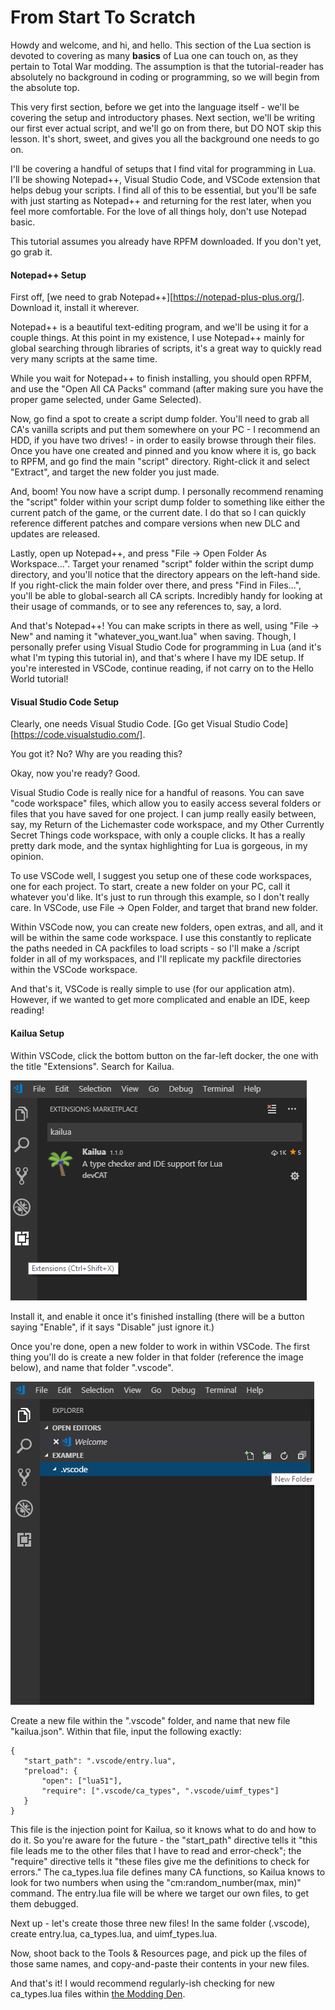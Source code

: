 # From Start To Scratch

Howdy and welcome, and hi, and hello. This section of the Lua section is devoted to covering as many **basics** of Lua one can touch on, as they pertain to Total War modding. The assumption is that the tutorial-reader has absolutely no background in coding or programming, so we will begin from the absolute top.

This very first section, before we get into the language itself - we'll be covering the setup and introductory phases. Next section, we'll be writing our first ever actual script, and we'll go on from there, but DO NOT skip this lesson. It's short, sweet, and gives you all the background one needs to go on.

I'll be covering a handful of setups that I find vital for programming in Lua. I'll be showing Notepad++, Visual Studio Code, and VSCode extension that helps debug your scripts. I find all of this to be essential, but you'll be safe with just starting as Notepad++ and returning for the rest later, when you feel more comfortable. For the love of all things holy, don't use Notepad basic.

This tutorial assumes you already have RPFM downloaded. If you don't yet, go grab it.


#### Notepad++ Setup

First off, [we need to grab Notepad++][https://notepad-plus-plus.org/]. Download it, install it wherever.

Notepad++ is a beautiful text-editing program, and we'll be using it for a couple things. At this point in my existence, I use Notepad++ mainly for global searching through libraries of scripts, it's a great way to quickly read very many scripts at the same time.

While you wait for Notepad++ to finish installing, you should open RPFM, and use the "Open All CA Packs" command (after making sure you have the proper game selected, under Game Selected).

Now, go find a spot to create a script dump folder. You'll need to grab all CA's vanilla scripts and put them somewhere on your PC - I recommend an HDD, if you have two drives! - in order to easily browse through their files. Once you have one created and pinned and you know where it is, go back to RPFM, and go find the main "script" directory. Right-click it and select "Extract", and target the new folder you just made.

And, boom! You now have a script dump. I personally recommend renaming the "script" folder within your script dump folder to something like either the current patch of the game, or the current date. I do that so I can quickly reference different patches and compare versions when new DLC and updates are released.

Lastly, open up Notepad++, and press "File -> Open Folder As Workspace...". Target your renamed "script" folder within the script dump directory, and you'll notice that the directory appears on the left-hand side. If you right-click the main folder over there, and press "Find in Files...", you'll be able to global-search all CA scripts. Incredibly handy for looking at their usage of commands, or to see any references to, say, a lord.

And that's Notepad++! You can make scripts in there as well, using "File -> New" and naming it "whatever_you_want.lua" when saving. Though, I personally prefer using Visual Studio Code for programming in Lua (and it's what I'm typing this tutorial in), and that's where I have my IDE setup. If you're interested in VSCode, continue reading, if not carry on to the Hello World tutorial!


#### Visual Studio Code Setup

Clearly, one needs Visual Studio Code. [Go get Visual Studio Code][https://code.visualstudio.com/].

You got it? No? Why are you reading this?

Okay, now you're ready? Good.

Visual Studio Code is really nice for a handful of reasons. You can save "code workspace" files, which allow you to easily access several folders or files that you have saved for one project. I can jump really easily between, say, my Return of the Lichemaster code workspace, and my Other Currently Secret Things code workspace, with only a couple clicks. It has a really pretty dark mode, and the syntax highlighting for Lua is gorgeous, in my opinion.

To use VSCode well, I suggest you setup one of these code workspaces, one for each project. To start, create a new folder on your PC, call it whatever you'd like. It's just to run through this example, so I don't really care. In VSCode, use File -> Open Folder, and target that brand new folder.

Within VSCode now, you can create new folders, open extras, and all, and it will be within the same code workspace. I use this constantly to replicate the paths needed in CA packfiles to load scripts - so I'll make a /script folder in all of my workspaces, and I'll replicate my packfile directories within the VSCode workspace.

And that's it, VSCode is really simple to use (for our application atm). However, if we wanted to get more complicated and enable an IDE, keep reading!


#### Kailua Setup

Within VSCode, click the bottom button on the far-left docker, the one with the title "Extensions". Search for Kailua.

![test][image_1]

Install it, and enable it once it's finished installing (there will be a button saying "Enable", if it says "Disable" just ignore it.)

Once you're done, open a new folder to work in within VSCode. The first thing you'll do is create a new folder in that folder (reference the image below), and name that folder ".vscode".

![test][image_2]

Create a new file within the ".vscode" folder, and name that new file "kailua.json". Within that file, input the following exactly:

```
{
   "start_path": ".vscode/entry.lua",
   "preload": {
       "open": ["lua51"],
       "require": [".vscode/ca_types", ".vscode/uimf_types"]
   }
}
```

This file is the injection point for Kailua, so it knows what to do and how to do it. So you're aware for the future - the "start_path" directive tells it "this file leads me to the other files that I have to read and error-check"; the "require" directive tells it "these files give me the definitions to check for errors." The ca_types.lua file defines many CA functions, so Kailua knows to look for two numbers when using the "cm:random_number(max, min)" command. The entry.lua file will be where we target our own files, to get them debugged.

Next up - let's create those three new files! In the same folder (.vscode), create entry.lua, ca_types.lua, and uimf_types.lua.

Now, shoot back to the Tools & Resources page, and pick up the files of those same names, and copy-and-paste their contents in your new files. 

And that's it! I would recommend regularly-ish checking for new ca_types.lua files within [the Modding Den](https://discord.gg/HFKff2y).


[image_1]: images/3_1-01.png
[image_2]: images/3_1-02.png